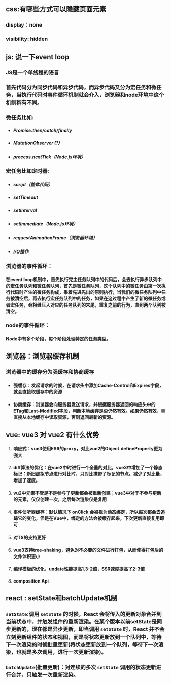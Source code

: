 ## css:有哪些方式可以隐藏页面元素

### display：none

### visibility: hidden

## js: 说一下event loop

### JS是一个单线程的语言

### 	首先代码分为同步代码和异步代码，而异步代码又分为宏任务和微任务，当执行代码时事件循环机制就会介入，浏览器和node环境中这个机制稍有不同。

### 微任务比如:

- ##### Promise.then/catch/finally

- ##### MutationObserver (?)

- ##### process.nextTick（Node.js环境）

### 宏任务比如定时器:

- ##### script（整体代码）

- ##### setTimeout

- ##### setInterval

- ##### setImmediate（Node.js环境）

- ##### requestAnimationFrame（浏览器环境）

- ##### I/O操作

### 浏览器的事件循环：

#### 	在event loop机制中，首先执行完主任务队列中的代码后，会去执行异步队列中的宏任务队列和微任务队列，首先是微任务队列，这个队列中的微任务由第一次执行代码时产生的微任务构成，秉着先进先出的原则执行，当我们的微任务队列中任务被清空后，再去执行宏任务队列中的任务，如果在这过程中产生了新的微任务或者宏任务，会相继压入对应的任务队列的末尾，重复之前的行为，直到两个队列被清空。

### node的事件循环：

#### 	Node中有多个阶段，每个阶段处理特定的任务类型。

## 浏览器：浏览器缓存机制

### 浏览器中的缓存分为强缓存和协商缓存

- #### 强缓存：发起请求的时候，在请求头中添加Cache-Control和Expires字段，就会直接取缓存中的资源

- #### 协商缓存：浏览器会向服务器发送请求，并根据服务器返回的响应头中的ETag和Last-Modified字段，判断本地缓存是否仍然有效。如果仍然有效，则直接从本地缓存中读取资源，否则返回最新的资源。



## vue: vue3 对 vue2 有什么优势

1. #### 响应式：vue3使用ES6的proxy，对比vue2的Object.defineProperty更为强大

2. #### diff算法的优化：在vue2中时进行一个全量的对比，vue3中增加了一个静态标记：新旧虚拟节点进行对比时，只对比携带了标记的节点。减少了对比量，增加了速度。

3. #### vu2中元素不管是不是参与了更新都会被重新创建；vue3中对于不参与更新的元素，仅仅创建一次，之后每次渲染仅是复用

4. #### 事件侦听器缓存：默认情况下 onClick 会被视为动态绑定，所以每次都会去追踪它的变化，但是在Vue中，绑定的方法会被缓存起来，下次更新直接复用即可

5. #### 对TS的支持更好

6. #### vue3支持tree-shaking，避免对不必要的文件进行打包，从而使得打包后的文件体积更小

7. #### 编译模板的优化，undate性能提高1.3-2倍，SSR速度提高了2-3倍

8. #### composition Api

## react : setState和batchUpdate机制

### `setState`:调用 `setState` 的时候，React 会将传入的更新对象合并到当前状态中，并触发组件的重新渲染。在某个版本以前setState是同步更新的，现在都是异步更新，即当调用 `setState` 时，React 并不会立刻更新组件的状态和视图，而是将状态更新放到一个队列中，等待下一次渲染的时候批量更新(将状态更新放到一个队列，等待下一次渲染，也就是多次调用，进行一次更新渲染)。

### `batchUpdate`(批量更新)：对连续的多次 `setState` 调用的状态更新进行合并，只触发一次重新渲染。
